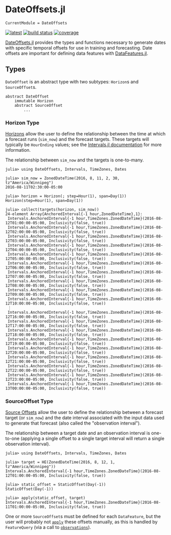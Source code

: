 # DateOffsets.jl

```@meta
CurrentModule = DateOffsets
```

[![latest](https://img.shields.io/badge/docs-latest-blue.svg)](https://invenia.pages.invenia.ca/DateOffsets.jl/)
[![build status](https://gitlab.invenia.ca/invenia/DateOffsets.jl/badges/master/build.svg)](https://gitlab.invenia.ca/invenia/DateOffsets.jl/commits/master)
[![coverage](https://gitlab.invenia.ca/invenia/DateOffsets.jl/badges/master/coverage.svg)](https://gitlab.invenia.ca/invenia/DateOffsets.jl/commits/master)

[DateOffsets.jl](https://gitlab.invenia.ca/invenia/DateOffsets.jl) provides the types and
functions necessary to generate dates with specific temporal offsets for use in training
and forecasting. Date offsets are important for defining data features with
[DataFeatures.jl](https://gitlab.invenia.ca/invenia/DataFeatures.jl).

## Types

`DateOffset` is an abstract type with two subtypes: `Horizon`s and `SourceOffset`s.

```
abstract DateOffset
    immutable Horizon
    abstract SourceOffset
        ...
```

### Horizon Type

[Horizons](@ref) allow the user to define the relationship between the time at which a
forecast runs (`sim_now`) and the forecast targets. These targets will typically be
`HourEnding` values; see the [Intervals.jl documentation](https://invenia.github.io/Intervals.jl/latest/)
for more information.

The relationship between `sim_now` and the targets is one-to-many.

```jldoctest
julia> using DateOffsets, Intervals, TimeZones, Dates

julia> sim_now = ZonedDateTime(2016, 8, 11, 2, 30, tz"America/Winnipeg")
2016-08-11T02:30:00-05:00

julia> horizon = Horizon(; step=Hour(1), span=Day(1))
Horizon(step=Hour(1), span=Day(1))

julia> collect(targets(horizon, sim_now))
24-element Array{AnchoredInterval{-1 hour,ZonedDateTime},1}:
 Intervals.AnchoredInterval{-1 hour,TimeZones.ZonedDateTime}(2016-08-12T01:00:00-05:00, Inclusivity(false, true))
 Intervals.AnchoredInterval{-1 hour,TimeZones.ZonedDateTime}(2016-08-12T02:00:00-05:00, Inclusivity(false, true))
 Intervals.AnchoredInterval{-1 hour,TimeZones.ZonedDateTime}(2016-08-12T03:00:00-05:00, Inclusivity(false, true))
 Intervals.AnchoredInterval{-1 hour,TimeZones.ZonedDateTime}(2016-08-12T04:00:00-05:00, Inclusivity(false, true))
 Intervals.AnchoredInterval{-1 hour,TimeZones.ZonedDateTime}(2016-08-12T05:00:00-05:00, Inclusivity(false, true))
 Intervals.AnchoredInterval{-1 hour,TimeZones.ZonedDateTime}(2016-08-12T06:00:00-05:00, Inclusivity(false, true))
 Intervals.AnchoredInterval{-1 hour,TimeZones.ZonedDateTime}(2016-08-12T07:00:00-05:00, Inclusivity(false, true))
 Intervals.AnchoredInterval{-1 hour,TimeZones.ZonedDateTime}(2016-08-12T08:00:00-05:00, Inclusivity(false, true))
 Intervals.AnchoredInterval{-1 hour,TimeZones.ZonedDateTime}(2016-08-12T09:00:00-05:00, Inclusivity(false, true))
 Intervals.AnchoredInterval{-1 hour,TimeZones.ZonedDateTime}(2016-08-12T10:00:00-05:00, Inclusivity(false, true))
 ⋮
 Intervals.AnchoredInterval{-1 hour,TimeZones.ZonedDateTime}(2016-08-12T16:00:00-05:00, Inclusivity(false, true))
 Intervals.AnchoredInterval{-1 hour,TimeZones.ZonedDateTime}(2016-08-12T17:00:00-05:00, Inclusivity(false, true))
 Intervals.AnchoredInterval{-1 hour,TimeZones.ZonedDateTime}(2016-08-12T18:00:00-05:00, Inclusivity(false, true))
 Intervals.AnchoredInterval{-1 hour,TimeZones.ZonedDateTime}(2016-08-12T19:00:00-05:00, Inclusivity(false, true))
 Intervals.AnchoredInterval{-1 hour,TimeZones.ZonedDateTime}(2016-08-12T20:00:00-05:00, Inclusivity(false, true))
 Intervals.AnchoredInterval{-1 hour,TimeZones.ZonedDateTime}(2016-08-12T21:00:00-05:00, Inclusivity(false, true))
 Intervals.AnchoredInterval{-1 hour,TimeZones.ZonedDateTime}(2016-08-12T22:00:00-05:00, Inclusivity(false, true))
 Intervals.AnchoredInterval{-1 hour,TimeZones.ZonedDateTime}(2016-08-12T23:00:00-05:00, Inclusivity(false, true))
 Intervals.AnchoredInterval{-1 hour,TimeZones.ZonedDateTime}(2016-08-13T00:00:00-05:00, Inclusivity(false, true))
```

### SourceOffset Type

[Source Offsets](@ref) allow the user to define the relationship between a forecast
target (or `sim_now`) and the date interval associated with the input data used to
generate that forecast (also called the "observation interval").

The relationship between a target date and an observation interval is one-to-one (applying
a single offset to a single target interval will return a single observation interval).

```jldoctest
julia> using DateOffsets, Intervals, TimeZones, Dates

julia> target = HE(ZonedDateTime(2016, 8, 12, 1, tz"America/Winnipeg"))
Intervals.AnchoredInterval{-1 hour,TimeZones.ZonedDateTime}(2016-08-12T01:00:00-05:00, Inclusivity(false, true))

julia> static_offset = StaticOffset(Day(-1))
StaticOffset(Day(-1))

julia> apply(static_offset, target)
Intervals.AnchoredInterval{-1 hour,TimeZones.ZonedDateTime}(2016-08-11T01:00:00-05:00, Inclusivity(false, true))
```

One or more `SourceOffset`s must be defined for each `DataFeature`, but the user will
probably not [`apply`](@ref) these offsets manually, as this is handled by `FeatureQuery`
(via a call to [`observations`](@ref)).
